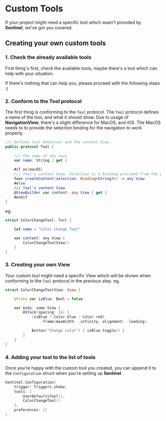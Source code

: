# Custom Tools

If your project might need a specific tool which wasn't provided by **Sentinel**, we've got you covered. 

## Creating your own custom tools

### 1. Check the already available tools

First thing's first, check the available tools, maybe there's a tool which can help with your situation.

If there's nothing that can help you, please proceed with the following steps :)

### 2. Conform to the Tool protocol

The first thing is conforming to the `Tool` protocol. The `Tool` protocol defines a name of the tool, and what it should show. Due to usage of **NavigationView**, there's a slight difference for MacOS, and iOS. The MacOS needs to to provide the selection binding for the navigation to work properly. 

```swift
/// Defines tool behaviour and the content View.
public protocol Tool {
    
    /// The name of the tool.
    var name: String { get }

    #if os(macOS)
    /// Tool's content View. Selection is a binding provided from the parent view which should be set to nil if we want to navigate the user back to the previous screen.
    func createContent(selection: Binding<String?>) -> any View
    #else
    /// Tool's content View
    @ViewBuilder var content: any View { get }
    #endif
}
```

eg.

```swift
struct ColorChangeTool: Tool {

    let name = "Color Change Tool"

    var content: any View {
        ColorChangeToolView()
    }
}
```


### 3. Creating your own View

Your custom tool might need a specific View which will be shown when conforming to the `Tool` protocol in the previous step. eg.

```swift
struct ColorChangeToolView: View {

    @State var isBlue: Bool = false

    var body: some View {
        HStack(spacing: 16) {
            (isBlue ? Color.blue : Color.red)
                .frame(maxWidth: .infinity, alignment: .leading)

            Button("Change color") { isBlue.toggle() }
        }
    }
}
```

### 4. Adding your tool to the list of tools

Once you're happy with the custom tool you created, you can append it to the `Configuration` struct when you're setting up **Sentinel**.

```swift
Sentinel.Configuration(
    trigger: Triggers.shake,
    tools: [
        UserDefaultsTool(),
        ColorChangeTool()
    ],
    preferences: []
)
```
